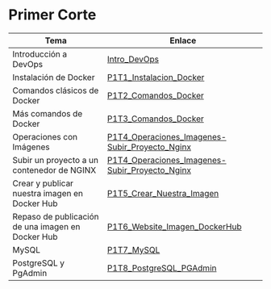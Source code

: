 # Primer Corte

| Tema                                          | Enlace                                                                                                     |
| --------------------------------------------- | ---------------------------------------------------------------------------------------------------------- |
| Introducción a DevOps                         | [Intro_DevOps](./Intro_DevOps/README.md)                                                                   |
| Instalación de Docker                         | [P1T1_Instalacion_Docker](P1T1_Instalacion_Docker/README.md)                                               |
| Comandos clásicos de Docker                   | [P1T2_Comandos_Docker](P1T2_Comandos_Docker/README.md)                                                     |
| Más comandos de Docker                        | [P1T3_Comandos_Docker](P1T3_Comandos_Docker_2/README.md)                                                   |
| Operaciones con Imágenes                      | [P1T4_Operaciones_Imagenes-Subir_Proyecto_Nginx](P1T4_Operaciones_Imagenes-Subir_Proyecto_NGINX/README.md) |
| Subir un proyecto a un contenedor de NGINX    | [P1T4_Operaciones_Imagenes-Subir_Proyecto_Nginx](P1T4_Operaciones_Imagenes-Subir_Proyecto_NGINX/README.md) |
| Crear y publicar nuestra imagen en Docker Hub | [P1T5_Crear_Nuestra_Imagen](P1T5_Crear_Nuestra_Imagen/README.md)                                           |
| Repaso de publicación de una imagen en Docker Hub | [P1T6_Website_Imagen_DockerHub](P1T6_Website_Imagen_DockerHub/README.md) |
| MySQL | [P1T7_MySQL](P1T7_MySQL/README.md) |
| PostgreSQL y PgAdmin | [P1T8_PostgreSQL_PGAdmin](P1T8_PostgreSQL_PGAdmin/README.md) |
